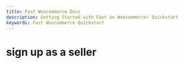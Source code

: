 ```yaml
---
title: Fast Woocommerce Docs
description: Getting Started with Fast on Woocommerce! Quickstart
keywords: Fast Woocommerce Quickstart
---
```


# sign up as a seller
